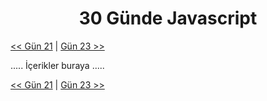 <div align="center">
  <h1>30 Günde Javascript</h1>
</div>

[<< Gün 21](../gün-21/gun-21.md) | [Gün 23 >>](../gün-23/gun-23.md)

.....
İçerikler buraya
.....

[<< Gün 21](../gün-21/gun-21.md) | [Gün 23 >>](../gün-23/gun-23.md)